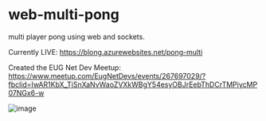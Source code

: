 # web-multi-pong
multi player pong using web and sockets.

Currently LIVE: https://blong.azurewebsites.net/pong-multi

Created the EUG Net Dev Meetup: https://www.meetup.com/EugNetDevs/events/267697029/?fbclid=IwAR1KbX_TjSnXaNvWaoZVXkWBgY54esyOBJrEebThDCrTMPiycMP07NGx6-w

![image](https://user-images.githubusercontent.com/311063/72767176-0c972d00-3ba8-11ea-95cf-9ec1ffa8343a.png)
